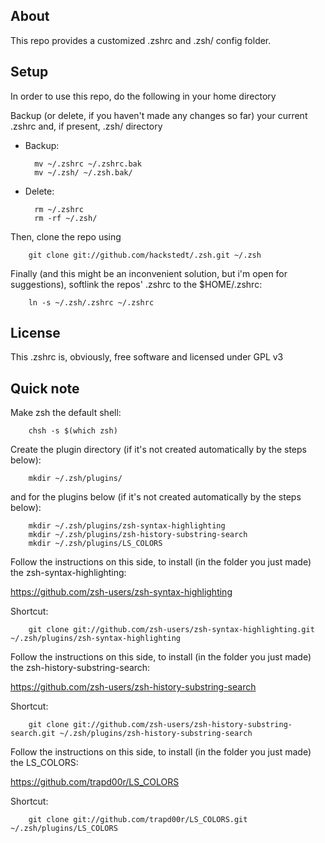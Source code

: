 ## About

This repo provides a customized .zshrc and .zsh/ config folder.

## Setup

In order to use this repo, do the following in your home directory

Backup (or delete, if you haven't made any changes so far) your current .zshrc and, if present, .zsh/ directory

* Backup:

        mv ~/.zshrc ~/.zshrc.bak
        mv ~/.zsh/ ~/.zsh.bak/

* Delete:

        rm ~/.zshrc
        rm -rf ~/.zsh/


Then, clone the repo using

        git clone git://github.com/hackstedt/.zsh.git ~/.zsh

Finally (and this might be an inconvenient solution, but i'm open for suggestions), softlink the repos' .zshrc to the $HOME/.zshrc:

        ln -s ~/.zsh/.zshrc ~/.zshrc

## License

This .zshrc is, obviously, free software and licensed under GPL v3

## Quick note

Make zsh the default shell:

        chsh -s $(which zsh)

Create the plugin directory (if it's not created automatically by the steps below):

        mkdir ~/.zsh/plugins/

and for the plugins below (if it's not created automatically by the steps below):

        mkdir ~/.zsh/plugins/zsh-syntax-highlighting
        mkdir ~/.zsh/plugins/zsh-history-substring-search
        mkdir ~/.zsh/plugins/LS_COLORS

Follow the instructions on this side, to install (in the folder you just made) the zsh-syntax-highlighting:

https://github.com/zsh-users/zsh-syntax-highlighting

Shortcut:

        git clone git://github.com/zsh-users/zsh-syntax-highlighting.git ~/.zsh/plugins/zsh-syntax-highlighting

Follow the instructions on this side, to install (in the folder you just made) the zsh-history-substring-search:

https://github.com/zsh-users/zsh-history-substring-search

Shortcut:

        git clone git://github.com/zsh-users/zsh-history-substring-search.git ~/.zsh/plugins/zsh-history-substring-search

Follow the instructions on this side, to install (in the folder you just made) the LS_COLORS:

https://github.com/trapd00r/LS_COLORS

Shortcut:

        git clone git://github.com/trapd00r/LS_COLORS.git ~/.zsh/plugins/LS_COLORS
